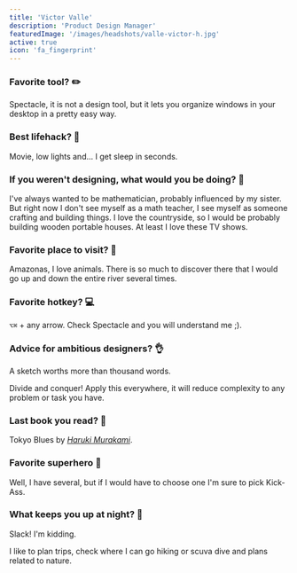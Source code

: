```yaml
---
title: 'Victor Valle'
description: 'Product Design Manager'
featuredImage: '/images/headshots/valle-victor-h.jpg'
active: true
icon: 'fa_fingerprint'
---
```


### Favorite tool? ✏️

Spectacle, it is not a design tool, but it lets you organize windows in your desktop in a pretty easy way.

### Best lifehack? 🎈

Movie, low lights and... I get sleep in seconds.

### If you weren't designing, what would you be doing? 🔨

I've always wanted to be mathematician, probably influenced by my sister. But right now I don't see myself as a math teacher, I see myself as someone crafting and building things. I love the countryside, so I would be probably building wooden portable houses. At least I love these TV shows.

### Favorite place to visit? 🌳

Amazonas, I love animals. There is so much to discover there that I would go up and down the entire river several times.

### Favorite hotkey? 💻

`⌥⌘` + any arrow. Check Spectacle and you will understand me ;).

### Advice for ambitious designers? 👌

A sketch worths more than thousand words.

Divide and conquer! Apply this everywhere, it will reduce complexity to any problem or task you have.

### Last book you read? 📔

Tokyo Blues by _[Haruki Murakami](http://www.harukimurakami.com/author)_.

### Favorite superhero 💪

Well, I have several, but if I would have to choose one I'm sure to pick Kick-Ass.

### What keeps you up at night? 🌚

Slack! I'm kidding.

I like to plan trips, check where I can go hiking or scuva dive and plans related to nature.
